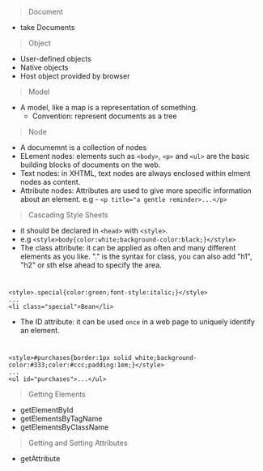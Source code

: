 
> Document

* take Documents

> Object

* User-defined objects
* Native objects
* Host object provided by browser

> Model

* A model, like a map is a representation of something.
  * Convention: represent documents as a tree
  
> Node

* A documemnt is a collection of nodes
* ELement nodes: elements such as `<body>`, `<p>` and `<ul>` are the basic building blocks of documents on the web.
* Text nodes: in XHTML, text nodes are always enclosed within elment nodes as content.
* Attribute nodes: Attributes are used to give more specific information about an element. e.g - `<p title="a gentle reminder>...</p>`

> Cascading Style Sheets

* it should be declared in `<head>` with `<style>`.
* e.g `<style>body{color:white;background-color:black;}</style>`
* The class attribute: it can be applied as often and many different elements as you like. "." is the syntax for class, you can also add "h1", "h2" or sth else ahead to specify the area.
#
    <style>.special{color:green;font-style:italic;}</style>
    ...
    <li class="special">Bean</li>

* The ID attribute: it can be used `once` in a web page to uniquely identify an element.
#
    <style>#purchases{border:1px solid white;background-color:#333;color:#ccc;padding:1em;}</style>
    ...
    <ul id="purchases">...</ul>
    
> Getting Elements

* getElementById
* getElementsByTagName
* getElementsByClassName

> Getting and Setting Attributes

* getAttribute

